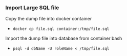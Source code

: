 ### Import Large SQL file

Copy the dump file into docker container
- `docker cp file.sql container:/tmp/file.sql`

Import the dump file into database from container bash
- `psql -d dbName -U roleName < /tmp/file.sql`

